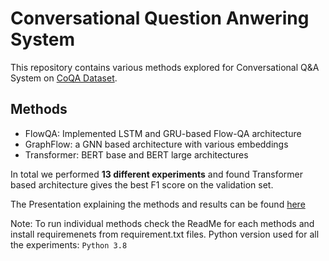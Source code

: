 # Conversational Question Anwering System
This repository contains various methods explored for Conversational Q&A System on [CoQA Dataset](https://stanfordnlp.github.io/coqa/). 

## Methods
- FlowQA: Implemented LSTM and GRU-based Flow-QA architecture
- GraphFlow: a GNN based architecture with various embeddings
- Transformer: BERT base and BERT large architectures

In total we performed **13 different experiments** and found Transformer based architecture gives the best F1 score on the validation set.
 
The Presentation explaining the methods and results can be found [here](https://docs.google.com/presentation/d/1FLBMEU7Gq2KiTRTnU_lEj2PZJpD8CwTvVKXZS7-cjJk/edit?usp=sharing)
 
 Note: To run individual methods check the ReadMe for each methods and install requiremenets from requirement.txt files. Python version used for all the experiments: ```Python 3.8```
